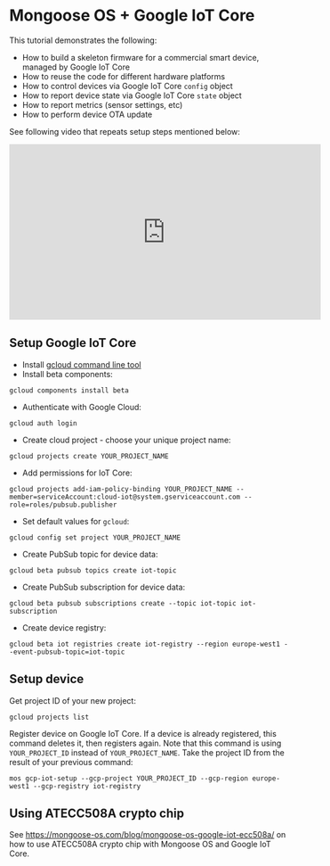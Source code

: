 # Mongoose OS + Google IoT Core

This tutorial demonstrates the following:

- How to build a skeleton firmware for a commercial smart device, managed by Google IoT Core
- How to reuse the code for different hardware platforms
- How to control devices via Google IoT Core `config` object
- How to report device state via Google IoT Core `state` object
- How to report metrics (sensor settings, etc)
- How to perform device OTA update

See following video that repeats setup steps mentioned below:

<iframe src="https://www.youtube.com/embed/Rz6-RvYLLlk"
  style="width:560px; height:315px;"
  frameborder="0" allowfullscreen></iframe>


## Setup Google IoT Core

- Install [gcloud command line tool](https://cloud.google.com/sdk/gcloud/)
- Install beta components:
```
gcloud components install beta
```
- Authenticate with Google Cloud:
```
gcloud auth login
```
- Create cloud project - choose your unique project name:
```
gcloud projects create YOUR_PROJECT_NAME
```
- Add permissions for IoT Core:
```
gcloud projects add-iam-policy-binding YOUR_PROJECT_NAME --member=serviceAccount:cloud-iot@system.gserviceaccount.com --role=roles/pubsub.publisher
```
- Set default values for `gcloud`:
```
gcloud config set project YOUR_PROJECT_NAME
```
- Create PubSub topic for device data:
```
gcloud beta pubsub topics create iot-topic
```
- Create PubSub subscription for device data:
```
gcloud beta pubsub subscriptions create --topic iot-topic iot-subscription
```
- Create device registry:
```
gcloud beta iot registries create iot-registry --region europe-west1 --event-pubsub-topic=iot-topic
```

## Setup device

Get project ID of your new project:

```
gcloud projects list
```

Register device on Google IoT Core. If a device is already registered,
this command deletes it, then registers again. Note that this command is
using `YOUR_PROJECT_ID` instead of `YOUR_PROJECT_NAME`. Take the project ID
from the result of your previous command:

```
mos gcp-iot-setup --gcp-project YOUR_PROJECT_ID --gcp-region europe-west1 --gcp-registry iot-registry
```

## Using ATECC508A crypto chip

See https://mongoose-os.com/blog/mongoose-os-google-iot-ecc508a/ on
how to use ATECC508A crypto chip with Mongoose OS and Google IoT Core.
